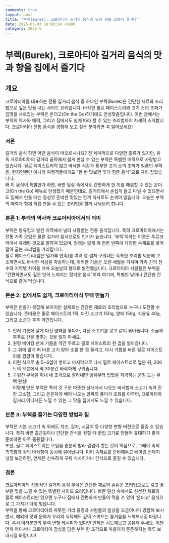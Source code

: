```yaml
---
comments: true
layout: post
title: "부렉(Burek), 크로아티아 길거리 음식의 맛과 향을 집에서 즐기다"
date: 2025-05-03 10:00:24 +0900
category: 2025-5
---
```


# 부렉(Burek), 크로아티아 길거리 음식의 맛과 향을 집에서 즐기다

## 개요  
크로아티아를 대표하는 전통 길거리 음식 중 하나인 부렉(Burek)은 간단한 재료와 조리법으로 깊은 맛을 내는 사이드 요리입니다. 바삭한 필로 페이스트리와 고기 소의 조화가 입맛을 사로잡는 부렉은 온더고(On the Go)하기에도 안성맞춤입니다. 이번 글에서는 부렉의 역사와 매력, 그리고 집에서도 쉽게 따라 할 수 있는 조리법까지 자세히 소개합니다. 크로아티아 전통 음식을 경험해 보고 싶은 분이라면 꼭 읽어보세요!

### 서론  
길거리 음식 하면 어떤 음식이 떠오르시나요? 전 세계적으로 다양한 종류가 있지만, 유독 크로아티아의 길거리 골목에서 쉽게 만날 수 있는 부렉은 특별한 매력으로 사랑받고 있습니다. 필로 페이스트리의 얇고 바삭한 식감과 풍부한 고기 소의 조화가 일품인 부렉은, 현지인뿐만 아니라 여행객들에게도 “한 번 맛보면 잊기 힘든 음식”으로 자리 잡았습니다.  
왜 이 음식이 특별한가 하면, 바쁜 일상 속에서도 간편하게 한 끼를 해결할 수 있는 온더고(On the Go) 메뉴로 탄생했기 때문인데요. 길거리에서 손쉽게 들고 다닐 수 있으면서도 집에서 만들 때는 정성껏 준비한 맛있는 한끼 식사로도 손색이 없습니다. 오늘은 부렉의 매력과 함께 직접 만들 수 있는 조리법을 함께 나눠보려 합니다.

### 본론 1: 부렉의 역사와 크로아티아에서의 의미  
부렉은 동유럽과 발칸 지역에서 널리 사랑받는 전통 음식입니다. 특히 크로아티아에서는 전통 가족 모임은 물론 길거리 음식으로도 인기가 높습니다. ‘부렉’이라는 이름은 투르크어에서 유래된 것으로 알려져 있으며, 원래는 얇게 펴 만든 반죽에 다양한 속재료를 넣어 말아 굽는 조리법을 가리킵니다.  
필로 페이스트리(얇은 밀가루 반죽)를 여러 겹 겹쳐 구워내는 독특한 조리법 덕분에 고소하면서도 바삭한 식감을 자랑하는데, 이러한 기술은 오랜 세월을 거치며 가족 간의 전수와 지역별 차이를 거쳐 오늘날의 형태로 발전했습니다. 크로아티아 사람들은 부렉을 “간편하면서도 깊은 맛이 느껴지는 정겨운 음식”이라 여기며, 특별한 날이나 간단한 간식으로 즐겨 먹습니다.

### 본론 2: 집에서도 쉽게, 크로아티아식 부렉 만들기  
부렉은 만들기 복잡해 보이지만 실제로는 간단한 재료와 조리법으로 누구나 도전할 수 있습니다. 준비물은 필로 페이스트리 1팩, 다진 소고기 150g, 양파 150g, 식용유 40g, 그리고 소금과 후추 약간입니다.  
1) 먼저 기름에 잘게 다진 양파를 볶다가, 다진 소고기를 넣고 같이 볶아줍니다. 소금과 후추로 간을 맞추는 것을 잊지 마세요.  
2) 원형 베이킹 팬에 기름을 약간 두르고 필로 페이스트리 한 겹을 깔아줍니다.  
3) 그 위에 얇게 펴 바른 고기 양파 소를 한 겹 올리고, 다시 기름을 바른 필로 페이스트리를 겹겹이 쌓습니다.  
4) 이런 식으로 총 5~6겹이 쌓이고 마지막으로 다시 필로 페이스트리로 덮은 뒤, 200도의 오븐에서 약 30분간 바삭하게 구워줍니다.  
5) 구워진 부렉을 꺼내 네 조각으로 잘라내면 냄새부터 입맛을 자극하는 군침 도는 부렉 완성!  
이렇게 만든 부렉은 특히 갓 구운 따뜻한 상태에서 나오는 바삭함과 소고기 속의 진한 고소함, 그리고 은은하게 배어 나오는 양파의 풍미가 조화를 이루어, 크로아티아 길거리 어디서든 느낄 수 있는 그 맛을 집에서도 느낄 수 있습니다.

### 본론 3: 부렉을 즐기는 다양한 방법과 팁  
부렉은 기본 소고기 속 외에도 치즈, 감자, 시금치 등 다양한 변형 버전으로 즐길 수 있습니다. 특히 바쁜 출근길이나 간단한 간식을 원할 때 한입 크기로 만들어 휴대하기 좋게 준비하면 아주 훌륭합니다.  
또한, 필로 페이스트리는 오일을 충분히 발라 겹겹이 쌓는 것이 핵심으로, 그래야 속의 촉촉함과 겉의 바삭함이 동시에 살아납니다. 미리 속재료를 준비해두고 베이킹 전까지 냉장 보관하면, 언제든 신속하게 구워 식사하거나 간식으로 즐길 수 있습니다.

### 결론  
크로아티아의 전통적인 길거리 음식 부렉은 간단한 재료와 손쉬운 조리법으로도 깊고 풍부한 맛을 느낄 수 있는 특별한 사이드 요리입니다. 바쁜 일상 속에서도 신선한 재료와 필로 페이스트리만 있으면 누구나 집에서 간편하게 만들어 먹을 수 있어 ‘온더고’ 음식으로 그 가치가 더욱 빛납니다.  
부렉을 통해 크로아티아의 따뜻한 거리 풍경과 사람들의 일상을 조금이나마 경험해 보시면서, 해외의 맛과 문화가 우리의 식탁에도 깊이 스며드는 즐거움을 느껴보시길 바랍니다. 혹시 여러분만의 부렉 변형 레시피가 있다면 언제든 시도해보고 공유해 주세요. 이젠 언제 어디서나 크로아티아 감성을 담은 부렉 한 조각으로 마음까지 든든해지는 하루 보내시길 바랍니다!